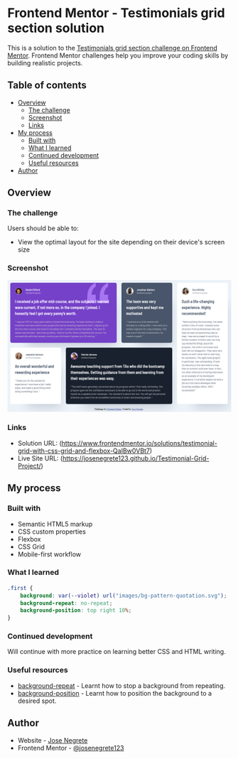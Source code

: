 # Frontend Mentor - Testimonials grid section solution

This is a solution to the [Testimonials grid section challenge on Frontend Mentor](https://www.frontendmentor.io/challenges/testimonials-grid-section-Nnw6J7Un7). Frontend Mentor challenges help you improve your coding skills by building realistic projects. 

## Table of contents

- [Overview](#overview)
  - [The challenge](#the-challenge)
  - [Screenshot](#screenshot)
  - [Links](#links)
- [My process](#my-process)
  - [Built with](#built-with)
  - [What I learned](#what-i-learned)
  - [Continued development](#continued-development)
  - [Useful resources](#useful-resources)
- [Author](#author)

## Overview

### The challenge

Users should be able to:

- View the optimal layout for the site depending on their device's screen size

### Screenshot

![](./images/Solution.png)

### Links

- Solution URL: (https://www.frontendmentor.io/solutions/testimonial-grid-with-css-grid-and-flexbox-QaIBw0VBt7)
- Live Site URL: (https://josenegrete123.github.io/Testimonial-Grid-Project/)

## My process

### Built with

- Semantic HTML5 markup
- CSS custom properties
- Flexbox
- CSS Grid
- Mobile-first workflow

### What I learned

```css
.first {
    background: var(--violet) url("images/bg-pattern-quotation.svg");
    background-repeat: no-repeat;
    background-position: top right 10%;
}
```

### Continued development

Will continue with more practice on learning better CSS and HTML writing.

### Useful resources

- [background-repeat](https://developer.mozilla.org/en-US/docs/Web/CSS/background-repeat) - Learnt how to stop a background from repeating.
- [background-position](https://developer.mozilla.org/en-US/docs/Web/CSS/background-position) - Learnt how to position the background to a desired spot.

## Author

- Website - [Jose Negrete](https://github.com/josenegrete123)
- Frontend Mentor - [@josenegrete123](https://www.frontendmentor.io/profile/josenegrete123)